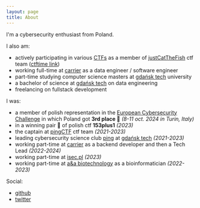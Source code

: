 ```yaml
---
layout: page
title: About
---
```


I'm a cybersecurity enthusiast from Poland.

I also am:
- actively participating in various [CTFs](https://ctftime.org/event/list/upcoming) as a member of [justCatTheFish](https://justcatthefish.team/) ctf team ([ctftime link](https://ctftime.org/team/33893))
- working full-time at [carrier](https://www.carrier.com/commercial/pl/pl/) as a data engineer / software engineer
- part-time studying computer science masters at [gdańsk tech](https://pg.edu.pl/) university
- a bachelor of science at [gdańsk tech](https://pg.edu.pl/) on data engineering
- freelancing on fullstack development

I was:
- a member of polish representation in the [European Cybersecurity Challenge](https://ecsc.eu/past-editions) in which Poland got **3rd place 🥉** *(8-11 oct. 2024 in Turin, Italy)*
- in a winning pair 🥇 of polish ctf **153plus1** *(2023)*
- the captain at [pingCTF](https://ctftime.org/team/147266) ctf team *(2021-2023)*
- leading cybersecurity science club [ping](https://knping.pl/) at [gdańsk tech](https://pg.edu.pl/) *(2021-2023)*
- working part-time at [carrier](https://www.carrier.com/commercial/pl/pl/) as a backend developer and then a Tech Lead *(2022-2024)*
- working part-time at [isec.pl](http://isec.pl/) *(2023)*
- working part-time at [a&a biotechnology](https://www.aabiot.com/) as a bioinformatician *(2022-2023)*

Social:
- [github](https://github.com/tomek7667)
- [twitter](https://twitter.com/_tomek7667)

